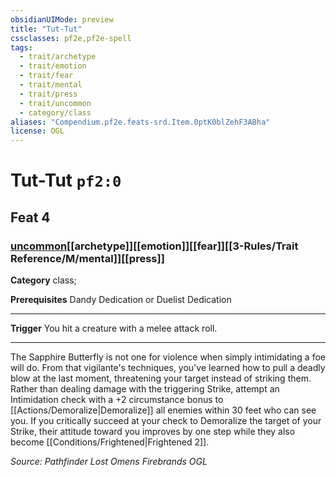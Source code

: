 ```yaml
---
obsidianUIMode: preview
title: "Tut-Tut"
cssclasses: pf2e,pf2e-spell
tags:
  - trait/archetype
  - trait/emotion
  - trait/fear
  - trait/mental
  - trait/press
  - trait/uncommon
  - category/class
aliases: "Compendium.pf2e.feats-srd.Item.0ptK0blZehF3ABha"
license: OGL
---
```

# Tut-Tut `pf2:0`
## Feat 4
### [uncommon](uncommon "Uncommon Rarity Trait")[[archetype]][[emotion]][[fear]][[3-Rules/Trait Reference/M/mental]][[press]]

**Category** class; 



**Prerequisites** Dandy Dedication or Duelist Dedication
* * *
**Trigger** You hit a creature with a melee attack roll.

* * *

The Sapphire Butterfly is not one for violence when simply intimidating a foe will do. From that vigilante's techniques, you've learned how to pull a deadly blow at the last moment, threatening your target instead of striking them. Rather than dealing damage with the triggering Strike, attempt an Intimidation check with a +2 circumstance bonus to [[Actions/Demoralize|Demoralize]] all enemies within 30 feet who can see you. If you critically succeed at your check to Demoralize the target of your Strike, their attitude toward you improves by one step while they also become [[Conditions/Frightened|Frightened 2]].

*Source: Pathfinder Lost Omens Firebrands*
*OGL*